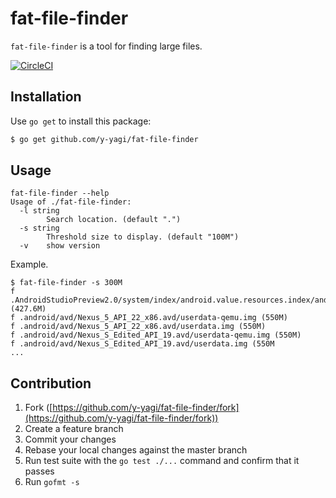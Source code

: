 # fat-file-finder

`fat-file-finder` is a tool for finding large files.

[![CircleCI](https://circleci.com/gh/y-yagi/fat-file-finder.svg?style=svg)](https://circleci.com/gh/y-yagi/fat-file-finder)

## Installation

Use `go get` to install this package:

```bash
$ go get github.com/y-yagi/fat-file-finder
```

## Usage

```shell
fat-file-finder --help
Usage of ./fat-file-finder:
  -l string
    	Search location. (default ".")
  -s string
    	Threshold size to display. (default "100M")
  -v	show version
```

Example.

```
$ fat-file-finder -s 300M
f .AndroidStudioPreview2.0/system/index/android.value.resources.index/android.value.resources.index.values (427.6M)
f .android/avd/Nexus_5_API_22_x86.avd/userdata-qemu.img (550M)
f .android/avd/Nexus_5_API_22_x86.avd/userdata.img (550M)
f .android/avd/Nexus_S_Edited_API_19.avd/userdata-qemu.img (550M)
f .android/avd/Nexus_S_Edited_API_19.avd/userdata.img (550M
...
```

## Contribution

1. Fork ([https://github.com/y-yagi/fat-file-finder/fork](https://github.com/y-yagi/fat-file-finder/fork))
1. Create a feature branch
1. Commit your changes
1. Rebase your local changes against the master branch
1. Run test suite with the `go test ./...` command and confirm that it passes
1. Run `gofmt -s`
